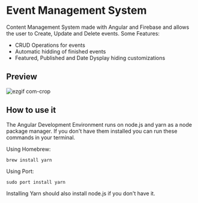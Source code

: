 # Event Management System

Content Management System made with Angular and Firebase and allows the user to Create, Update and Delete events. Some Features:
- CRUD Operations for events
- Automatic hidding of finished events
- Featured, Published and Date Dysplay hiding customizations

## Preview

![ezgif com-crop](https://user-images.githubusercontent.com/25356024/46219525-340c1b80-c30d-11e8-87c5-b6b37a6c2616.gif)

## How to use it

The Angular Development Environment runs on node.js and yarn as a node package manager. If you don't have them installed you can run these commands in your terminal.

Using Homebrew:
``` 
brew install yarn 
```
Using Port:
```
sudo port install yarn
```

Installing Yarn should also install node.js if you don't have it.